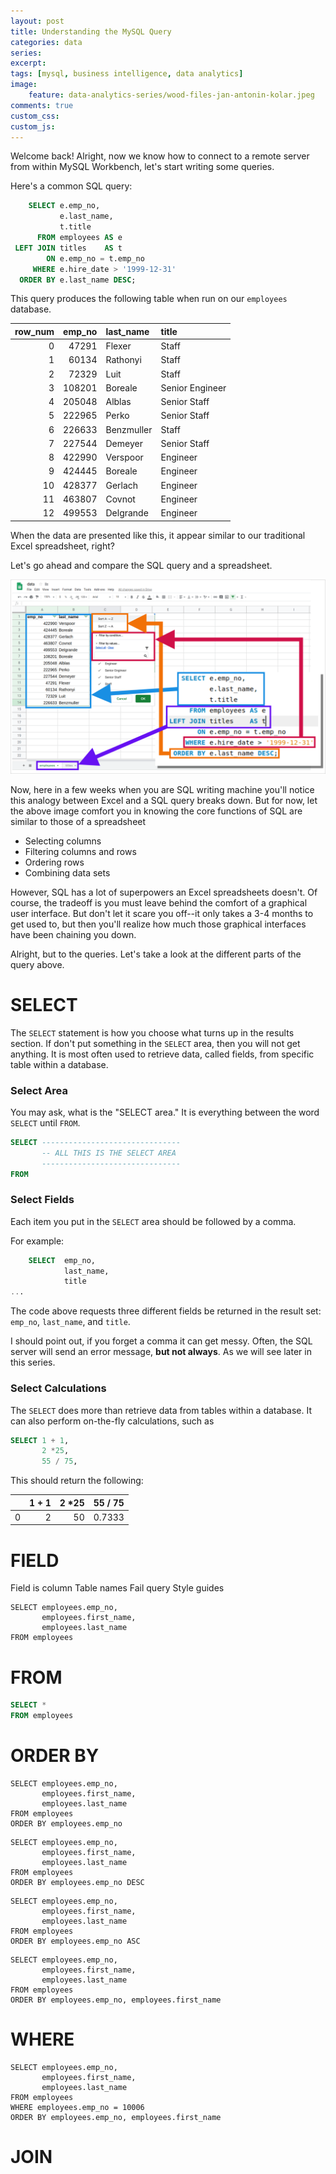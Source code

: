 ```yaml
---
layout: post
title: Understanding the MySQL Query
categories: data
series: 
excerpt:
tags: [mysql, business intelligence, data analytics]
image: 
    feature: data-analytics-series/wood-files-jan-antonin-kolar.jpeg
comments: true
custom_css:
custom_js: 
---
```

Welcome back! Alright, now we know how to connect to a remote server from within MySQL Workbench, let's start writing some queries.

Here's a common SQL query:
```sql
    SELECT e.emp_no,
		   e.last_name,
           t.title
      FROM employees AS e
 LEFT JOIN titles 	 AS t
        ON e.emp_no = t.emp_no
     WHERE e.hire_date > '1999-12-31'
  ORDER BY e.last_name DESC;
```
This query produces the following table when run on our `employees` database.

| row_num   |   emp_no | last_name   | title           |
|---:|---------:|:------------|:----------------|
|  0 |    47291 | Flexer      | Staff           |
|  1 |    60134 | Rathonyi    | Staff           |
|  2 |    72329 | Luit        | Staff           |
|  3 |   108201 | Boreale     | Senior Engineer |
|  4 |   205048 | Alblas      | Senior Staff    |
|  5 |   222965 | Perko       | Senior Staff    |
|  6 |   226633 | Benzmuller  | Staff           |
|  7 |   227544 | Demeyer     | Senior Staff    |
|  8 |   422990 | Verspoor    | Engineer        |
|  9 |   424445 | Boreale     | Engineer        |
| 10 |   428377 | Gerlach     | Engineer        |
| 11 |   463807 | Covnot      | Engineer        |
| 12 |   499553 | Delgrande   | Engineer        |

When the data are presented like this, it appear similar to our traditional Excel spreadsheet, right?  

Let's go ahead and compare the SQL query and a spreadsheet.

![compare-excel-and-sql](../images/data-analytics-series/sql_to_excel_compare.png)

Now, here in a few weeks when you are SQL writing machine you'll notice this analogy between Excel and a SQL query breaks down.  But for now, let the above image comfort you in knowing the core functions of SQL are similar to those of a spreadsheet

* Selecting columns
* Filtering columns and rows
* Ordering rows
* Combining data sets

However, SQL has a lot of superpowers an Excel spreadsheets doesn't.  Of course, the tradeoff is you must leave behind the comfort of a graphical user interface.  But don't let it scare you off--it only takes a 3-4 months to get used to, but then you'll realize how much those graphical interfaces have been chaining you down.

Alright, but to the queries.  Let's take a look at the different parts of the query above.

# SELECT
The `SELECT` statement is how you choose what turns up in the results section.  If don't put something in the `SELECT` area, then you will not get anything.  It is most often used to retrieve data, called fields, from specific table within a database.

### Select Area
You may ask, what is the "SELECT area."  It is everything between the word `SELECT` until `FROM`.
```sql
SELECT -------------------------------
       -- ALL THIS IS THE SELECT AREA
       -------------------------------
FROM
```

### Select Fields
Each item you put in the `SELECT` area should be followed by a comma.  

For example:
```sql
    SELECT  emp_no,
            last_name,
            title
...
```
The code above requests three different fields be returned in the result set: `emp_no`, `last_name`, and `title`. 

I should point out, if you forget a comma it can get messy.  Often, the SQL server will send an error message, **but not always**.  As we will see later in this series.

### Select Calculations
The `SELECT` does more than retrieve data from tables within a database.  It can also perform on-the-fly calculations, such as

```sql
SELECT 1 + 1,
       2 *25,
       55 / 75,
```
This should return the following:

|    |   1 + 1 |   2 *25 |   55 / 75 |
|---:|--------:|--------:|----------:|
|  0 |       2 |      50 |    0.7333 |




# FIELD

Field is column
Table names
Fail query
Style guides


```
SELECT employees.emp_no,
       employees.first_name,
       employees.last_name
FROM employees
```


# FROM
```sql
SELECT *
FROM employees
```


# ORDER BY
```
SELECT employees.emp_no,
       employees.first_name,
       employees.last_name
FROM employees
ORDER BY employees.emp_no
```

```
SELECT employees.emp_no,
       employees.first_name,
       employees.last_name
FROM employees
ORDER BY employees.emp_no DESC
```

```
SELECT employees.emp_no,
       employees.first_name,
       employees.last_name
FROM employees
ORDER BY employees.emp_no ASC
```

```
SELECT employees.emp_no,
       employees.first_name,
       employees.last_name
FROM employees
ORDER BY employees.emp_no, employees.first_name
```

# WHERE
```
SELECT employees.emp_no,
       employees.first_name,
       employees.last_name
FROM employees
WHERE employees.emp_no = 10006
ORDER BY employees.emp_no, employees.first_name
```

# JOIN
